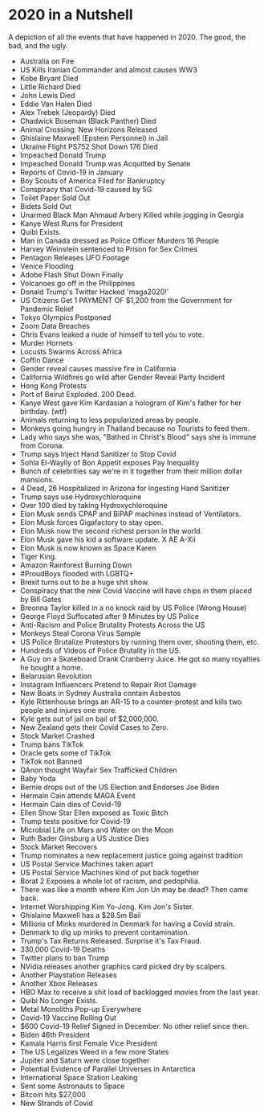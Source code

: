 # 2020 in a Nutshell
A depiction of all the events that have happened in 2020. The good, the bad, and the ugly.

* Australia on Fire
* US Kills Iranian Commander and almost causes WW3
* Kobe Bryant Died
* Little Richard Died
* John Lewis Died
* Eddie Van Halen Died
* Alex Trebek (Jeopardy) Died
* Chadwick Boseman (Black Panther) Died
* Animal Crossing: New Horizons Released
* Ghislaine Maxwell (Epstein Personnel) in Jail
* Ukraine Flight PS752 Shot Down 176 Died
* Impeached Donald Trump
* Impeached Donald Trump was Acquitted by Senate
* Reports of Covid-19 in January
* Boy Scouts of America Filed for Bankruptcy
* Conspiracy that Covid-19 caused by 5G
* Toilet Paper Sold Out
* Bidets Sold Out
* Unarmed Black Man Ahmaud Arbery Killed while jogging in Georgia
* Kanye West Runs for President
* Quibi Exists.
* Man in Canada dressed as Police Officer Murders 16 People
* Harvey Weinstein sentenced to Prison for Sex Crimes
* Pentagon Releases UFO Footage
* Venice Flooding
* Adobe Flash Shut Down Finally
* Volcanoes go off in the Philippines
* Donald Trump's Twitter Hacked 'maga2020!'
* US Citizens Get 1 PAYMENT OF $1,200 from the Government for Pandemic Relief
* Tokyo Olympics Postponed
* Zoom Data Breaches
* Chris Evans leaked a nude of himself to tell you to vote.
* Murder Hornets
* Locusts Swarms Across Africa
* Coffin Dance
* Gender reveal causes massive fire in California
* California Wildfires go wild after Gender Reveal Party Incident
* Hong Kong Protests
* Port of Beirut Exploded. 200 Dead.
* Kanye West gave Kim Kardasian a hologram of Kim's father for her birthday. (wtf)
* Animals returning to less popularized areas by people.
* Monkeys going hungry in Thailand because no Tourists to feed them.
* Lady who says she was, "Bathed in Christ's Blood" says she is immune from Corona.
* Trump says Inject Hand Sanitizer to Stop Covid
* Sohla El-Waylly of Bon Appetit exposes Pay Inequality
* Bunch of celebrities say we're in it together from their million dollar mansions.
* 4 Dead, 26 Hospitalized in Arizona for Ingesting Hand Sanitizer
* Trump says use Hydroxychloroquine
* Over 100 died by taking Hydroxychloroquine
* Elon Musk sends CPAP and BiPAP machines instead of Ventilators.
* Elon Musk forces Gigafactory to stay open.
* Elon Musk now the second richest person in the world.
* Elon Musk gave his kid a software update. X AE A-Xii
* Elon Musk is now known as Space Karen
* Tiger King.
* Amazon Rainforest Burning Down
* #ProudBoys flooded with LGBTQ+ 
* Brexit turns out to be a huge shit show.
* Conspiracy that the new Covid Vaccine will have chips in them placed by Bill Gates
* Breonna Taylor killed in a no knock raid by US Police (Wrong House)
* George Floyd Suffocated after 9 Minutes by US Police
* Anti-Racism and Police Brutality Protests Across the US
* Monkeys Steal Corona Virus Sample
* US Police Brutalize Protestors by running them over, shooting them, etc.
* Hundreds of Videos of Police Brutality in the US.
* A Guy on a Skateboard Drank Cranberry Juice. He got so many royalties he bought a home.
* Belarusian Revolution
* Instagram Influencers Pretend to Repair Riot Damage
* New Boats in Sydney Australia contain Asbestos
* Kyle Rittenhouse brings an AR-15 to a counter-protest and kills two people and injures one more.
* Kyle gets out of jail on bail of $2,000,000.
* New Zealand gets their Covid Cases to Zero.
* Stock Market Crashed
* Trump bans TikTok
* Oracle gets some of TikTok
* TikTok not Banned
* QAnon thought Wayfair Sex Trafficked Children
* Baby Yoda
* Bernie drops out of the US Election and Endorses Joe Biden
* Hermain Cain attends MAGA Event
* Hermain Cain dies of Covid-19
* Ellen Show Star Ellen exposed as Toxic Bitch
* Trump tests positive for Covid-19
* Microbial Life on Mars and Water on the Moon
* Ruth Bader Ginsburg a US Justice Dies
* Stock Market Recovers
* Trump nominates a new replacement justice going against tradition
* US Postal Service Machines taken apart
* US Postal Service Machines kind of put back together
* Borat 2 Exposes a whole lot of racism, and pedophilia.
* There was like a month where Kim Jon Un may be dead? Then came back.
* Internet Worshipping Kim Yo-Jong. Kim Jon's Sister.
* Ghislaine Maxwell has a $28.5m Bail
* Millions of Minks murdered in Denmark for having a Covid strain.
* Denmark to dig up minks to prevent contamination.
* Trump's Tax Returns Released. Surprise it's Tax Fraud.
* 330,000 Covid-19 Deaths
* Twitter plans to ban Trump
* NVidia releases another graphics card picked dry by scalpers.
* Another Playstation Releases
* Another Xbox Releases
* HBO Max to receive a shit load of backlogged movies from the last year.
* Quibi No Longer Exists.
* Metal Monoliths Pop-up Everywhere
* Covid-19 Vaccine Rolling Out
* $600 Covid-19 Relief Signed in December. No other relief since then.
* Biden 46th President
* Kamala Harris first Female Vice President
* The US Legalizes Weed in a few more States
* Jupiter and Saturn were close together
* Potential Evidence of Parallel Universes in Antarctica
* International Space Station Leaking
* Sent some Astronauts to Space
* Bitcoin hits $27,000
* New Strands of Covid
